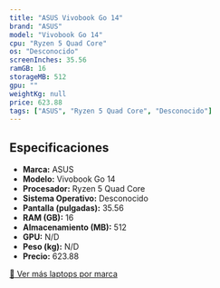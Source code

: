 ```yaml
---
title: "ASUS Vivobook Go 14"
brand: "ASUS"
model: "Vivobook Go 14"
cpu: "Ryzen 5 Quad Core"
os: "Desconocido"
screenInches: 35.56
ramGB: 16
storageMB: 512
gpu: ""
weightKg: null
price: 623.88
tags: ["ASUS", "Ryzen 5 Quad Core", "Desconocido"]
---
```

## Especificaciones

- **Marca:** ASUS
- **Modelo:** Vivobook Go 14
- **Procesador:** Ryzen 5 Quad Core
- **Sistema Operativo:** Desconocido
- **Pantalla (pulgadas):** 35.56
- **RAM (GB):** 16
- **Almacenamiento (MB):** 512
- **GPU:** N/D
- **Peso (kg):** N/D
- **Precio:** 623.88

[:rocket: Ver más laptops por marca](/brand/asus)
